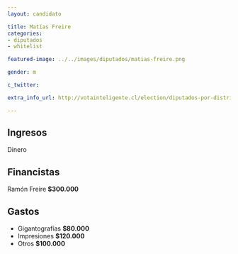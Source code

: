 ```yaml
---
layout: candidato

title: Matías Freire 
categories:
- diputados
- whitelist

featured-image: ../../images/diputados/matias-freire.png

gender: m

c_twitter: 

extra_info_url: http://votainteligente.cl/election/diputados-por-distrito-28/matias-freire-vallejos

---
```



## Ingresos

 
Dinero


## Financistas


Ramón Freire **$300.000**


## Gastos


- Gigantografías **$80.000**
- Impresiones **$120.000**
- Otros **$100.000**

